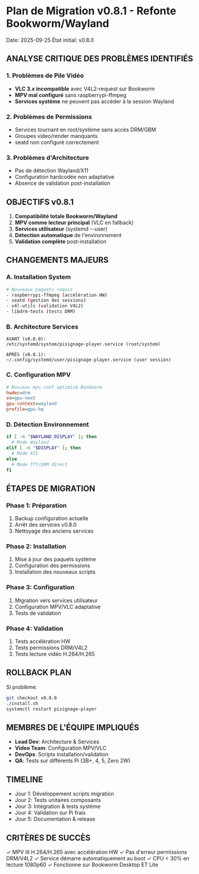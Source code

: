 # Plan de Migration v0.8.1 - Refonte Bookworm/Wayland
Date: 2025-09-25
État initial: v0.8.0

## ANALYSE CRITIQUE DES PROBLÈMES IDENTIFIÉS

### 1. Problèmes de Pile Vidéo
- **VLC 3.x incompatible** avec V4L2-request sur Bookworm
- **MPV mal configuré** sans raspberrypi-ffmpeg
- **Services système** ne peuvent pas accéder à la session Wayland

### 2. Problèmes de Permissions
- Services tournant en root/système sans accès DRM/GBM
- Groupes video/render manquants
- seatd non configuré correctement

### 3. Problèmes d'Architecture
- Pas de détection Wayland/X11
- Configuration hardcodée non adaptative
- Absence de validation post-installation

## OBJECTIFS v0.8.1

1. **Compatibilité totale Bookworm/Wayland**
2. **MPV comme lecteur principal** (VLC en fallback)
3. **Services utilisateur** (systemd --user)
4. **Détection automatique** de l'environnement
5. **Validation complète** post-installation

## CHANGEMENTS MAJEURS

### A. Installation System
```bash
# Nouveaux paquets requis
- raspberrypi-ffmpeg (accélération HW)
- seatd (gestion des sessions)
- v4l-utils (validation V4L2)
- libdrm-tests (tests DRM)
```

### B. Architecture Services
```
AVANT (v0.8.0):
/etc/systemd/system/pisignage-player.service (root/system)

APRÈS (v0.8.1):
~/.config/systemd/user/pisignage-player.service (user session)
```

### C. Configuration MPV
```ini
# Nouveau mpv.conf optimisé Bookworm
hwdec=drm
vo=gpu-next
gpu-context=wayland
profile=gpu-hq
```

### D. Détection Environnement
```bash
if [ -n "$WAYLAND_DISPLAY" ]; then
  # Mode Wayland
elif [ -n "$DISPLAY" ]; then
  # Mode X11
else
  # Mode TTY/DRM direct
fi
```

## ÉTAPES DE MIGRATION

### Phase 1: Préparation
1. Backup configuration actuelle
2. Arrêt des services v0.8.0
3. Nettoyage des anciens services

### Phase 2: Installation
1. Mise à jour des paquets système
2. Configuration des permissions
3. Installation des nouveaux scripts

### Phase 3: Configuration
1. Migration vers services utilisateur
2. Configuration MPV/VLC adaptative
3. Tests de validation

### Phase 4: Validation
1. Tests accélération HW
2. Tests permissions DRM/V4L2
3. Tests lecture vidéo H.264/H.265

## ROLLBACK PLAN

Si problème:
```bash
git checkout v0.8.0
./install.sh
systemctl restart pisignage-player
```

## MEMBRES DE L'ÉQUIPE IMPLIQUÉS

- **Lead Dev**: Architecture & Services
- **Video Team**: Configuration MPV/VLC
- **DevOps**: Scripts installation/validation
- **QA**: Tests sur différents Pi (3B+, 4, 5, Zero 2W)

## TIMELINE

- Jour 1: Développement scripts migration
- Jour 2: Tests unitaires composants
- Jour 3: Intégration & tests système
- Jour 4: Validation sur Pi frais
- Jour 5: Documentation & release

## CRITÈRES DE SUCCÈS

✓ MPV lit H.264/H.265 avec accélération HW
✓ Pas d'erreur permissions DRM/V4L2
✓ Service démarre automatiquement au boot
✓ CPU < 30% en lecture 1080p60
✓ Fonctionne sur Bookworm Desktop ET Lite
